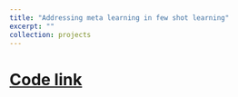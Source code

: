 ```yaml
---
title: "Addressing meta learning in few shot learning"
excerpt: ""
collection: projects
---
```

[Code link](https://github.com/jeetkanjani7/CloserLookFewShot)
=============